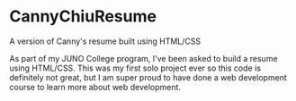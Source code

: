 # CannyChiuResume
A version of Canny's resume built using HTML/CSS

As part of my JUNO College program, I've been asked to build a resume using HTML/CSS.
This was my first solo project ever so this code is definitely not great, but I am super proud to have done a web development course to learn more about web development.
